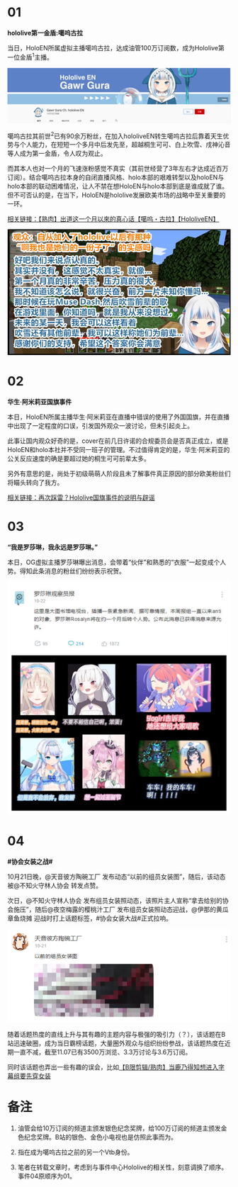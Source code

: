 # 01

**hololive第一金盾:噶呜古拉**

当日，HoloEN所属虚拟主播噶呜古拉，达成油管100万订阅数，成为Hololive第一位金盾<sup>1</sup>主播。

![噶呜古拉百万订阅](img-gawr-gura-1m-sub.png)

噶呜古拉其前世<sup>2</sup>已有90余万粉丝，在加入hololiveEN转生噶呜古拉后靠着天生优势与个人能力，在短短一个多月中后发先至，超越桐生可可、白上吹雪、戌神沁音等人成为第一金盾，令人叹为观止。

而其本人也对一个月的飞速涨粉感觉不真实（其前世经营了3年左右才达成近百万订阅）。结合噶呜古拉本身的自闭直播风格、holo本部的艰难转型以及holoEN与holo本部的联动困难情况，让人不禁在想HoloEN与holo本部到底是谁成就了谁。但不可否认的是，在当下，HoloEN是hololive发展欧美市场的战略中至关重要的一环。

[相关链接：【熟肉】出道这一个月以來的真心话【噶呜・古拉】【HololiveEN】](https://www.bilibili.com/video/BV19t4y1Y7dj)

![出道这一个月以來的真心话](img-gawr-gura-something-heart.png)

# 02

**华生·阿米莉亚国旗事件**

本日，HoloEN所属主播华生·阿米莉亚在直播中错误的使用了外国国旗，并在直播中出现了一定程度的口误，引发国外观众一波讨论，但未引起炎上。

此事让国内观众好奇的是，cover在前几日许诺的合规委员会是否真正成立，或是HoloEN和holo本社并不受同一班子的管理。不过值得肯定的是，华生·阿米莉亚的公关反应速度的确是要超过她的桐生可可前辈太多。

另外有意思的是，尚处于初级萌萌人阶段且未了解事件真正原因的部分欧美粉丝们将瞄头转向了我方。

[相关链接：再次踩雷？Hololive国旗事件的说明与辟谣](https://www.bilibili.com/read/cv8052827)

# 03

**“我是罗莎琳，我永远是罗莎琳。”**

本日，OG虚拟主播罗莎琳曝出消息，会带着“伙伴”和熟悉的“衣服”一起变成个人势。得知此条消息的粉丝们纷纷表示祝贺。

![罗莎琳](img-rosalyn.jpg)

# 04

**#协会女装之战#**

10月21日晚，@天音彼方陶碗工厂 发布动态“以前的组员女装图”，随后，该动态被@不知火守林人协会 转发点赞。

次日，@不知火守林人协会 发布组员女装照动态，该照片主人宣称“拿去给别的协会施压”，随后@夜空梅露的樱桃汁工厂 发布组员女装照动态迎战，@伊那的黄瓜章鱼烧摊 迎战时打上话题标签，#协会女装大战#正式拉响。

![以前的组员女装图](img-fansub-crossdress.png)

随着话题热度的直线上升与其有趣的主题内容与极强的吸引力（？），该话题在B站迅速破圈，成为当日霸榜话题，大量圈外观众与组织纷纷参战，该话题热度在近期一直不减，截至11.07已有3500万浏览、3.3万讨论与3.6万订阅。

同时该话题也弄出一些有趣的误会，比如[【B限剪辑/熟肉】当鹿乃得知想进入字幕组要先穿女装](https://www.bilibili.com/video/BV1Ay4y187xG)

# 备注

1. 油管会给10万订阅的频道主颁发银色纪念奖牌，给100万订阅的频道主颁发金色纪念奖牌。B站的银色、金色小电视也是仿照此事而为。

2. 指在成为噶呜古拉之前的另一个Vtb身份。

3. 笔者在转载文章时，考虑到与事件中心Hololive的相关性，刻意调换了顺序。事件04原顺序为01。